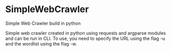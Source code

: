 # SimpleWebCrawler
Simple Web Crawler build in python

Simple web crawler created in python using requests and argparse modules and can be run in CLI.
To use, you need to specify the URL using the flag -u and the wordlist using the flag -w.
